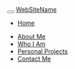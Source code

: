 <!doctype html>
<html>
<head>
<meta charset="utf-8">
	<link rel="stylesheet" href="https://unpkg.com/aos@next/dist/aos.css" />
 <link rel="stylesheet" href="bootstrap.css">
	<script src="https://unpkg.com/aos@next/dist/aos.js"></script>
 <link href="sazar.css" rel="stylesheet" type="text/css">
	 <script src="https://ajax.googleapis.com/ajax/libs/jquery/3.4.1/jquery.min.js"></script>
	<meta name="viewport" content="width=device-width, initial-scale=1">
	  <script src="https://maxcdn.bootstrapcdn.com/bootstrap/3.4.1/js/bootstrap.min.js"></script>
	
	
<title>Untitled Document</title>
</head>

<body>
	<nav class="navbar navbar-inverse">
  <div class="container-fluid">
    <div class="navbar-header">
      <button type="button" class="navbar-toggle" data-toggle="collapse" data-target="#myNavbar">
        <span class="icon-bar"></span>
        <span class="icon-bar"></span>
        <span class="icon-bar"></span>                        
      </button>
      <a class="navbar-brand" href="#">WebSiteName</a>
    </div>
    <div class="collapse navbar-collapse" id="myNavbar">
      <ul class="nav navbar-nav">
        <li class="active"><a href="#">Home</a></li>
      </ul>
      <ul class="nav navbar-nav navbar-right">
		  <li><a href="#">  About Me  </a></li>
        <li><a href="#">  Who I Am  </a></li>
		<li><a href="#">  Personal Projects  </a></li>
		<li><a href="#">  Contact Me   </a></li>
      </ul>
    </div>
  </div>
</nav>
<div class="container-fluid" >
  
</div>
	
  
</body>
</html>
